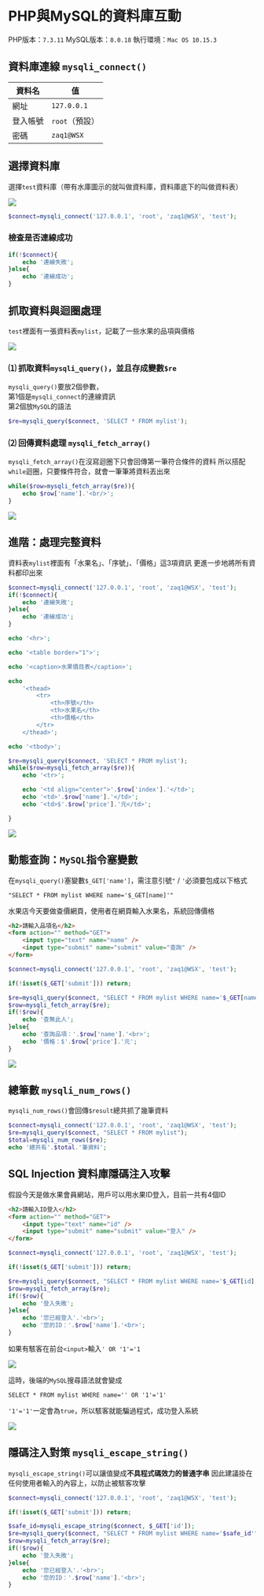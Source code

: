 # PHP與MySQL的資料庫互動

PHP版本：`7.3.11`
MySQL版本：`8.0.18`
執行環境：`Mac OS 10.15.3`

## 資料庫連線 `mysqli_connect()`

|資料名|值|
|----|---|
|網址|`127.0.0.1`|
|登入帳號|`root`（預設）|
|密碼|`zaq1@WSX`|

## 選擇資料庫

選擇`test`資料庫（帶有水庫圖示的就叫做資料庫，資料庫底下的叫做資料表）

![](https://raw.githubusercontent.com/ianchen0419/notes/master/img/PHP與MySQL的資料庫互動/01.png)

```php
$connect=mysqli_connect('127.0.0.1', 'root', 'zaq1@WSX', 'test');
```

### 檢查是否連線成功

```php
if(!$connect){
	echo '連線失敗';
}else{
	echo '連線成功';
}
```

## 抓取資料與迴圈處理

`test`裡面有一張資料表`mylist`，記載了一些水果的品項與價格

![](https://raw.githubusercontent.com/ianchen0419/notes/master/img/PHP與MySQL的資料庫互動/02.png)

### ⑴ 抓取資料`mysqli_query()`，並且存成變數`$re`

`mysqli_query()`要放2個參數，  
第1個是`mysqli_connect`的連線資訊  
第2個放`MySQL`的語法

```php
$re=mysqli_query($connect, 'SELECT * FROM mylist');
```

### ⑵ 回傳資料處理 `mysqli_fetch_array()`

`mysqli_fetch_array()`在沒寫迴圈下只會回傳第一筆符合條件的資料
所以搭配`while`迴圈，只要條件符合，就會一筆筆將資料丟出來

```php
while($row=mysqli_fetch_array($re)){
	echo $row['name'].'<br/>';
}
```

![](https://raw.githubusercontent.com/ianchen0419/notes/master/img/PHP與MySQL的資料庫互動/03.png)

## 進階：處理完整資料

資料表`mylist`裡面有「水果名」、「序號」、「價格」這3項資訊
更進一步地將所有資料都印出來

```php
$connect=mysqli_connect('127.0.0.1', 'root', 'zaq1@WSX', 'test');
if(!$connect){
	echo '連線失敗';
}else{
	echo '連線成功';
}

echo '<hr>';

echo '<table border="1">';

echo '<caption>水果價目表</caption>';

echo 
	'<thead>
		<tr>
			<th>序號</th>
			<th>水果名</th>
			<th>價格</th>
		</tr>
	</thead>';

echo '<tbody>';

$re=mysqli_query($connect, 'SELECT * FROM mylist');
while($row=mysqli_fetch_array($re)){
	echo '<tr>';

	echo '<td align="center">'.$row['index'].'</td>';
	echo '<td>'.$row['name'].'</td>';
	echo '<td>$'.$row['price'].'元</td>';

}
```

![](https://raw.githubusercontent.com/ianchen0419/notes/master/img/PHP與MySQL的資料庫互動/04.png)


## 動態查詢：`MySQL`指令塞變數

在`mysqli_query()`塞變數`$_GET['name']`，需注意引號`"` / `'`必須要包成以下格式

```
"SELECT * FROM mylist WHERE name='$_GET[name]'"

```

水果店今天要做查價網頁，使用者在網頁輸入水果名，系統回傳價格

```html
<h2>請輸入品項名</h2>
<form action="" method="GET">
	<input type="text" name="name" />
	<input type="submit" name="submit" value="查詢" />
</form>
```

```php
$connect=mysqli_connect('127.0.0.1', 'root', 'zaq1@WSX', 'test');

if(!isset($_GET['submit'])) return;

$re=mysqli_query($connect, "SELECT * FROM mylist WHERE name='$_GET[name]'");
$row=mysqli_fetch_array($re);
if(!$row){
	echo '查無此人';
}else{
	echo '查詢品項：'.$row['name'].'<br>';
	echo '價格：$'.$row['price'].'元';
}
```

![](https://raw.githubusercontent.com/ianchen0419/notes/master/img/PHP與MySQL的資料庫互動/05.gif)

## 總筆數 `mysqli_num_rows()`

`mysqli_num_rows()`會回傳`$result`總共抓了幾筆資料

```php
$connect=mysqli_connect('127.0.0.1', 'root', 'zaq1@WSX', 'test');
$re=mysqli_query($connect, "SELECT * FROM mylist");
$total=mysqli_num_rows($re);
echo '總共有'.$total.'筆資料';
```

## SQL Injection 資料庫隱碼注入攻擊

假設今天是做水果會員網站，用戶可以用水果ID登入，目前一共有4個ID

```html
<h2>請輸入ID登入</h2>
<form action="" method="GET">
	<input type="text" name="id" />
	<input type="submit" name="submit" value="登入" />
</form>
```

```php
$connect=mysqli_connect('127.0.0.1', 'root', 'zaq1@WSX', 'test');

if(!isset($_GET['submit'])) return;

$re=mysqli_query($connect, "SELECT * FROM mylist WHERE name='$_GET[id]'");
$row=mysqli_fetch_array($re);
if(!$row){
	echo '登入失敗';
}else{
	echo '您已經登入'.'<br>';
	echo '您的ID：'.$row['name'].'<br>';
}
```

如果有駭客在前台`<input>`輸入`' OR '1'='1`

![](https://raw.githubusercontent.com/ianchen0419/notes/master/img/PHP與MySQL的資料庫互動/06.png)

這時，後端的`MySQL`搜尋語法就會變成

```MySQL
SELECT * FROM mylist WHERE name='' OR '1'='1'
```

`'1'='1'`一定會為`true`，所以駭客就能騙過程式，成功登入系統

![](https://raw.githubusercontent.com/ianchen0419/notes/master/img/PHP與MySQL的資料庫互動/07.png)

## 隱碼注入對策 `mysqli_escape_string()`

`mysqli_escape_string()`可以讓值變成**不具程式碼效力的普通字串**
因此建議掛在任何使用者輸入的內容上，以防止被駭客攻擊


```php
$connect=mysqli_connect('127.0.0.1', 'root', 'zaq1@WSX', 'test');

if(!isset($_GET['submit'])) return;

$safe_id=mysqli_escape_string($connect, $_GET['id']);
$re=mysqli_query($connect, "SELECT * FROM mylist WHERE name='$safe_id'");
$row=mysqli_fetch_array($re);
if(!$row){
	echo '登入失敗';
}else{
	echo '您已經登入'.'<br>';
	echo '您的ID：'.$row['name'].'<br>';
}
```
